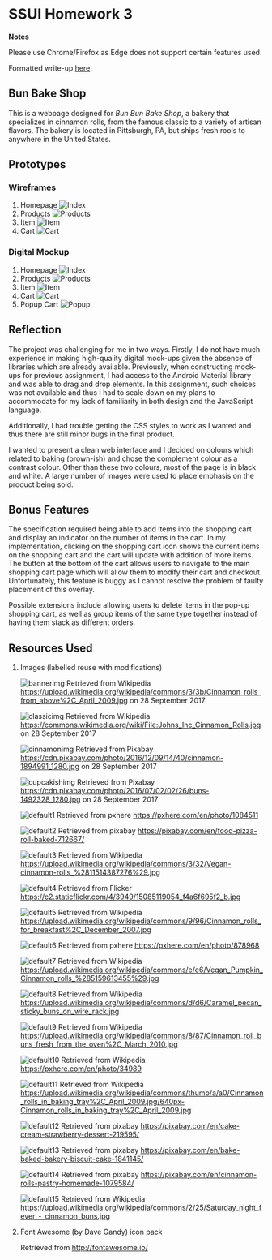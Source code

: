 # SSUI Homework 3

**Notes**

Please use Chrome/Firefox as Edge does not support certain features used.

Formatted write-up [here](doc/assign3-writeup-ssui.pdf).

## Bun Bake Shop
This is a webpage designed for *Bun Bun Bake Shop*, a bakery that specializes in cinnamon rolls, from the famous classic to a variety of artisan flavors. The bakery is located in Pittsburgh, PA, but ships fresh rools to anywhere in the United States.

## Prototypes

### Wireframes

1. Homepage
   ![Index](./wireframes/BBBS_Index.png)
2. Products
   ![Products](./wireframes/BBBS_Products.png)
3. Item
   ![Item](./wireframes/BBBS_Item.png)
4. Cart
   ![Cart](./wireframes/BBBS_Cart.png)


### Digital Mockup
1. Homepage
   ![Index](./mockups/home.png)
2. Products
   ![Products](./mockups/products.png)
3. Item
   ![Item](./mockups/item.png)
4. Cart
   ![Cart](./mockups/cart.png)
5. Popup Cart
   ![Popup](./mockups/popup_cart.png)

## Reflection
The project was challenging for me in two ways. Firstly, I do not have much experience in making high-quality digital mock-ups given the absence of libraries which are already available. Previously, when constructing mock-ups for previous assignment, I had access to the Android Material library and was able to drag and drop elements. In this assignment, such choices was not available and thus I had to scale down on my plans to accommodate for my lack of familiarity in both design and the JavaScript language.

Additionally, I had trouble getting the CSS styles to work as I wanted and thus there are still minor bugs in the final product.

I wanted to present a clean web interface and I decided on colours which related to baking (brown-ish) and chose the complement colour as a contrast colour. Other than these two colours, most of the page is in black and white. A large number of images were used to place emphasis on the product being sold.

## Bonus Features
The specification required being able to add items into the shopping cart and display an indicator on the number of items in the cart. In my implementation, clicking on the shopping cart icon shows the current items on the shopping cart and the cart will update with addition of more items. The button at the bottom of the cart allows users to navigate to the main shopping cart page which will allow them to modify their cart and checkout. Unfortunately, this feature is buggy as I cannot resolve the problem of faulty placement of this overlay. 

Possible extensions include allowing users to delete items in the pop-up shopping cart, as well as group items of the same type together instead of having them stack as different orders.

## Resources Used

1. Images (labelled reuse with modifications)

   ![bannerimg](resources/images/banner.jpg)
   Retrieved from Wikipedia https://upload.wikimedia.org/wikipedia/commons/3/3b/Cinnamon_rolls_from_above%2C_April_2009.jpg on 28 September 2017

   ![classicimg](resources/images/classic.jpg)
   Retrieved from Wikipedia https://commons.wikimedia.org/wiki/File:Johns_Inc_Cinnamon_Rolls.jpg on 28 September 2017

   ![cinnamonimg](resources/images/cinnamon.jpg)
   Retrieved from Pixabay https://cdn.pixabay.com/photo/2016/12/09/14/40/cinnamon-1894991_1280.jpg on 28 September 2017

   ![cupcakishimg](resources/images/cupcakish.jpg)
   Retrieved from Pixabay https://cdn.pixabay.com/photo/2016/07/02/02/26/buns-1492328_1280.jpg on 28 September 2017

   ![default1](resources/images/default1.jpg)
   Retrieved from pxhere https://pxhere.com/en/photo/1084511

   ![default2](resources/images/default2.jpg)
   Retrieved from pixabay https://pixabay.com/en/food-pizza-roll-baked-712667/

   ![default3](resources/images/default3.jpg)
   Retrieved from Wikipedia https://upload.wikimedia.org/wikipedia/commons/3/32/Vegan-cinnamon-rolls_%2811514387276%29.jpg

   ![default4](resources/images/default4.jpg)
   Retrieved from Flicker https://c2.staticflickr.com/4/3949/15085119054_f4a6f695f2_b.jpg

   ![default5](resources/images/default5.jpg)
   Retrieved from Wikipedia https://upload.wikimedia.org/wikipedia/commons/9/96/Cinnamon_rolls_for_breakfast%2C_December_2007.jpg

   ![default6](resources/images/default6.jpg)
   Retrieved from pxhere https://pxhere.com/en/photo/878968

   ![default7](resources/images/default7.jpg)
   Retrieved from Wikipedia https://upload.wikimedia.org/wikipedia/commons/e/e6/Vegan_Pumpkin_Cinnamon_rolls_%285159613455%29.jpg

   ![default8](resources/images/default8.jpg)
   Retrieved from Wikipedia https://upload.wikimedia.org/wikipedia/commons/d/d6/Caramel_pecan_sticky_buns_on_wire_rack.jpg

   ![default9](resources/images/default9.jpg)
   Retrieved from Wikipedia https://upload.wikimedia.org/wikipedia/commons/8/87/Cinnamon_roll_buns_fresh_from_the_oven%2C_March_2010.jpg

   ![default10](resources/images/default10.jpg)
   Retrieved from Wikipedia https://pxhere.com/en/photo/34989

   ![default11](resources/images/default11.jpg)
   Retrieved from Wikipedia https://upload.wikimedia.org/wikipedia/commons/thumb/a/a0/Cinnamon_rolls_in_baking_tray%2C_April_2009.jpg/640px-Cinnamon_rolls_in_baking_tray%2C_April_2009.jpg

   ![default12](resources/images/default12.jpg)
   Retrieved from pixabay https://pixabay.com/en/cake-cream-strawberry-dessert-219595/

   ![default13](resources/images/default13.jpg)
   Retrieved from pixabay https://pixabay.com/en/bake-baked-bakery-biscuit-cake-1841145/

   ![default14](resources/images/default14.jpg)
   Retrieved from pixabay https://pixabay.com/en/cinnamon-rolls-pastry-homemade-1079584/

   ![default15](resources/images/default15.jpg)
   Retrieved from Wikipedia https://upload.wikimedia.org/wikipedia/commons/2/25/Saturday_night_fever_-_cinnamon_buns.jpg
   
2. Font Awesome (by Dave Gandy) icon pack

   Retrieved from http://fontawesome.io/




